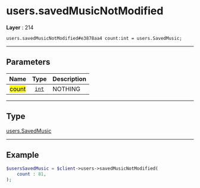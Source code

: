 # users.savedMusicNotModified

**Layer** : 214

```tl
users.savedMusicNotModified#e3878aa4 count:int = users.SavedMusic;
```

---

## Parameters

| Name | Type | Description |
| :---: | :---: | :--- |
| <mark>count</mark> | [`int`](type/int) | NOTHING |

---

## Type

[users.SavedMusic](type/users.SavedMusic)

---

## Example

```php
$usersSavedMusic = $client->users->savedMusicNotModified(
	count : 81,
);
```